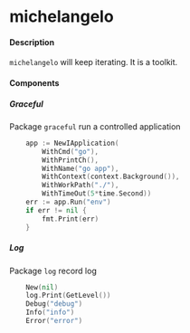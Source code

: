 # michelangelo

#### Description
`michelangelo` will keep iterating.
It is a toolkit.

#### Components
##### Graceful
Package `graceful` run a controlled application
``` go
	app := NewIApplication(
		WithCmd("go"),
		WithPrintCh(),
		WithName("go app"),
		WithContext(context.Background()),
		WithWorkPath("./"),
		WithTimeOut(5*time.Second))
	err := app.Run("env")
	if err != nil {
		fmt.Print(err)
	}
```

##### Log
Package `log` record log
``` go
	New(nil)
	log.Print(GetLevel())
	Debug("debug")
	Info("info")
	Error("error")
```
